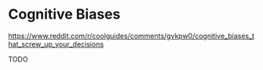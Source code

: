 # Cognitive Biases

https://www.reddit.com/r/coolguides/comments/gvkpw0/cognitive_biases_that_screw_up_your_decisions

TODO
